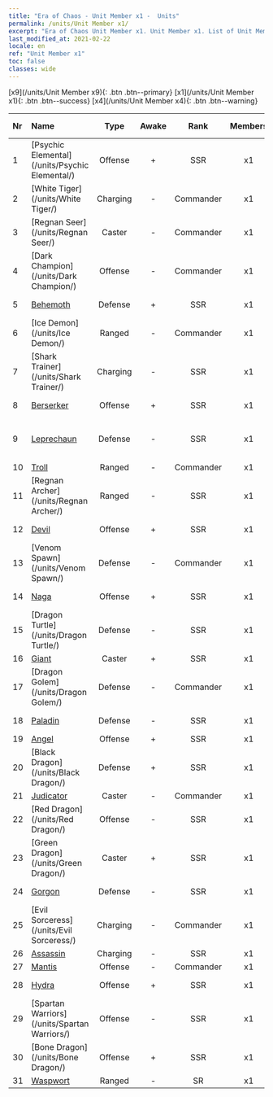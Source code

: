 ```yaml
---
title: "Era of Chaos - Unit Member x1 -  Units"
permalink: /units/Unit Member x1/
excerpt: "Era of Chaos Unit Member x1. Unit Member x1. List of Unit Member in Era of Chaos"
last_modified_at: 2021-02-22
locale: en
ref: "Unit Member x1"
toc: false
classes: wide
---
```

 [x9](/units/Unit Member x9){: .btn .btn--primary} [x1](/units/Unit Member x1){: .btn .btn--success} [x4](/units/Unit Member x4){: .btn .btn--warning} 

  | Nr |         Name        |   Type   | Awake |    Rank   |   Members     |  Stars  |  Attack  |     HP    | Awaken Name  |
  |:---|:--------------------|:--------:|:-----:|:---------:|:-------------:|:-------:|:--------:|:---------:|:-------------|
  | 1 | [Psychic Elemental](/units/Psychic Elemental/) | Offense | + | SSR | x1 | <i class="fas fa-star"/><i class="fas fa-star"/><i class="fas fa-star"/> | 212.0 | 1749 |  Magic Elemental  |
  | 2 | [White Tiger](/units/White Tiger/) | Charging | - | Commander | x1 | <i class="fas fa-star"/><i class="fas fa-star"/><i class="fas fa-star"/> | 1078.2 | 6138 |   -   |
  | 3 | [Regnan Seer](/units/Regnan Seer/) | Caster | - | Commander | x1 | <i class="fas fa-star"/><i class="fas fa-star"/><i class="fas fa-star"/> | 1006.9 | 5091 |  Tidal Elemental  |
  | 4 | [Dark Champion](/units/Dark Champion/) | Offense | - | Commander | x1 | <i class="fas fa-star"/><i class="fas fa-star"/><i class="fas fa-star"/> | 1029.5 | 9504 |   -   |
  | 5 | [Behemoth](/units/Behemoth/) | Defense | + | SSR | x1 | <i class="fas fa-star"/><i class="fas fa-star"/><i class="fas fa-star"/> | 407.3 | 10182 |  Ancient Behemoth  |
  | 6 | [Ice Demon](/units/Ice Demon/) | Ranged | - | Commander | x1 | <i class="fas fa-star"/><i class="fas fa-star"/><i class="fas fa-star"/> | 565.7 | 5996 |   -   |
  | 7 | [Shark Trainer](/units/Shark Trainer/) | Charging | - | SSR | x1 | <i class="fas fa-star"/><i class="fas fa-star"/><i class="fas fa-star"/> | 792.0 | 5430 |  Shark Rider  |
  | 8 | [Berserker](/units/Berserker/) | Offense | + | SSR | x1 | <i class="fas fa-star"/><i class="fas fa-star"/><i class="fas fa-star"/> | 678.8 | 5317 |  Death Howler  |
  | 9 | [Leprechaun](/units/Leprechaun/) | Defense | - | SSR | x1 | <i class="fas fa-star"/><i class="fas fa-star"/><i class="fas fa-star"/> | 134.5 | 3162 |  Sacred Tree Guardian Spirit  |
  | 10 | [Troll](/units/Troll/) | Ranged | - | Commander | x1 | <i class="fas fa-star"/><i class="fas fa-star"/><i class="fas fa-star"/> | 1018.3 | 9051 |   -   |
  | 11 | [Regnan Archer](/units/Regnan Archer/) | Ranged | - | SSR | x1 | <i class="fas fa-star"/><i class="fas fa-star"/><i class="fas fa-star"/> | 235.5 | 1245 |   -   |
  | 12 | [Devil](/units/Devil/) | Offense | + | SSR | x1 | <i class="fas fa-star"/><i class="fas fa-star"/><i class="fas fa-star"/> | 792.0 | 5431 |  Arch Devil  |
  | 13 | [Venom Spawn](/units/Venom Spawn/) | Defense | - | Commander | x1 | <i class="fas fa-star"/><i class="fas fa-star"/><i class="fas fa-star"/> | 375.0 | 13350 |   -   |
  | 14 | [Naga](/units/Naga/) | Offense | + | SSR | x1 | <i class="fas fa-star"/><i class="fas fa-star"/><i class="fas fa-star"/> | 79.4 | 811 |  Naga Queen  |
  | 15 | [Dragon Turtle](/units/Dragon Turtle/) | Defense | - | SSR | x1 | <i class="fas fa-star"/><i class="fas fa-star"/><i class="fas fa-star"/> | 362.0 | 12000 |    |
  | 16 | [Giant](/units/Giant/) | Caster | + | SSR | x1 | <i class="fas fa-star"/><i class="fas fa-star"/><i class="fas fa-star"/> | 792.0 | 5431 |  Titan  |
  | 17 | [Dragon Golem](/units/Dragon Golem/) | Defense | - | Commander | x1 | <i class="fas fa-star"/><i class="fas fa-star"/><i class="fas fa-star"/> | 396.0 | 9616 |   -   |
  | 18 | [Paladin](/units/Paladin/) | Defense | - | SSR | x1 | <i class="fas fa-star"/><i class="fas fa-star"/><i class="fas fa-star"/> | 128.0 | 2589 |  Supreme Paladin  |
  | 19 | [Angel](/units/Angel/) | Offense | + | SSR | x1 | <i class="fas fa-star"/><i class="fas fa-star"/><i class="fas fa-star"/> | 792.0 | 5431 |  Archangel  |
  | 20 | [Black Dragon](/units/Black Dragon/) | Defense | + | SSR | x1 | <i class="fas fa-star"/><i class="fas fa-star"/><i class="fas fa-star"/> | 430.0 | 8712 |  Black Dragon King  |
  | 21 | [Judicator](/units/Judicator/) | Caster | - | Commander | x1 | <i class="fas fa-star"/><i class="fas fa-star"/><i class="fas fa-star"/> | 565.7 | 6109 |   -   |
  | 22 | [Red Dragon](/units/Red Dragon/) | Offense | - | SSR | x1 | <i class="fas fa-star"/><i class="fas fa-star"/><i class="fas fa-star"/> | 769.3 | 5431 |   -   |
  | 23 | [Green Dragon](/units/Green Dragon/) | Caster | + | SSR | x1 | <i class="fas fa-star"/><i class="fas fa-star"/><i class="fas fa-star"/> | 1018.2 | 4525 |  Gold Dragon  |
  | 24 | [Gorgon](/units/Gorgon/) | Defense | - | SSR | x1 | <i class="fas fa-star"/><i class="fas fa-star"/><i class="fas fa-star"/> | 121.1 | 3094 |  Mighty Gorgon  |
  | 25 | [Evil Sorceress](/units/Evil Sorceress/) | Charging | - | Commander | x1 | <i class="fas fa-star"/><i class="fas fa-star"/><i class="fas fa-star"/> | 633.6 | 5770 |   -   |
  | 26 | [Assassin](/units/Assassin/) | Charging | - | SSR | x1 | <i class="fas fa-star"/><i class="fas fa-star"/><i class="fas fa-star"/> | 269.0 | 2119 |   -   |
  | 27 | [Mantis](/units/Mantis/) | Offense | - | Commander | x1 | <i class="fas fa-star"/><i class="fas fa-star"/><i class="fas fa-star"/> | 1140.4 | 6336 |   -   |
  | 28 | [Hydra](/units/Hydra/) | Offense | + | SSR | x1 | <i class="fas fa-star"/><i class="fas fa-star"/><i class="fas fa-star"/> | 769.3 | 5770 |  Chaos Hydra  |
  | 29 | [Spartan Warriors](/units/Spartan Warriors/) | Offense | - | SSR | x1 | <i class="fas fa-star"/><i class="fas fa-star"/><i class="fas fa-star"/> | 216.0 | 2825 |   -   |
  | 30 | [Bone Dragon](/units/Bone Dragon/) | Offense | + | SSR | x1 | <i class="fas fa-star"/><i class="fas fa-star"/><i class="fas fa-star"/> | 758.0 | 5770 |  Ghost Dragon  |
  | 31 | [Waspwort](/units/Waspwort/) | Ranged | - | SR | x1 | <i class="fas fa-star"/><i class="fas fa-star"/><i class="fas fa-star"/> | 950.3 | 5543 |   -   |
